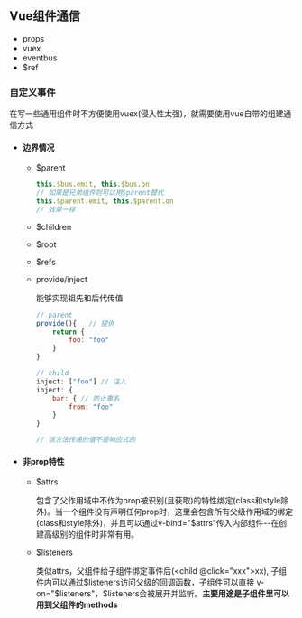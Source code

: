 ## Vue组件通信

- props
- vuex
- eventbus
- $ref

### 自定义事件

在写一些通用组件时不方便使用vuex(侵入性太强)，就需要使用vue自带的组建通信方式

- #### 边界情况

  - $parent

    ```javascript
    this.$bus.emit, this.$bus.on
    // 如果是兄弟组件则可以用$parent替代
    this.$parent.emit, this.$parent.on
    // 效果一样
    ```

  - $children

  - $root

  - $refs

  - provide/inject

    能够实现祖先和后代传值

    ```javascript
    // parent  
    provide(){   // 提供
        return {
            foo: "foo"
        }
    }

    // child
    inject: ["foo"] // 注入
    inject: {
        bar: { // 防止重名
            from: "foo"
        }
    }

    // 该方法传递的值不是响应式的
    ```



- #### 非prop特性

  - $attrs

    包含了父作用域中不作为prop被识别(且获取)的特性绑定(class和style除外)。当一个组件没有声明任何prop时，这里会包含所有父级作用域的绑定(class和style除外)，并且可以通过v-bind="$attrs"传入内部组件--在创建高级别的组件时非常有用。

  - $listeners

    类似attrs，父组件给子组件绑定事件后(<child @click="xxx">xx</child>), 子组件内可以通过$listeners访问父级的回调函数，子组件可以直接 v-on="$listeners"，$listeners会被展开并监听。**主要用途是子组件里可以用到父组件的methods**
